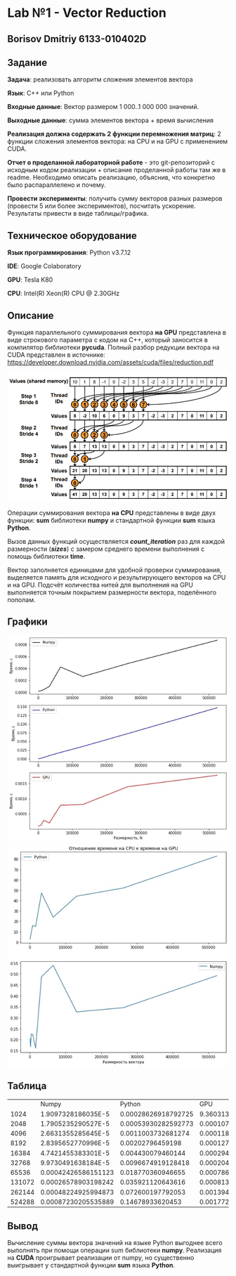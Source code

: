 # Lab №1 - Vector Reduction
## Borisov Dmitriy 6133-010402D

## Задание

__Задача__: реализовать алгоритм сложения элементов вектора

__Язык__: C++ или Python

__Входные данные__: Вектор размером 1 000..1 000 000 значений.

__Выходные данные__: сумма элементов вектора + время вычисления

__Реализация должна содержать 2 функции перемножения матриц__: 2 функции сложения элементов вектора: на CPU и на
GPU с применением CUDA.

__Отчет о проделанной лабораторной работе__ - это git-репозиторий с исходным кодом реализации + описание проделанной работы там же в readme.
Необходимо описать реализацию, объяснив, что конкретно было распараллелено и почему.

__Провести эксперименты__:  получить сумму векторов разных размеров (провести 5 или более экспериментов), посчитать ускорение. Результаты привести в виде таблицы/графика.

## Техническое оборудование
__Язык программирования__: Python v3.7.12

__IDE__: Google Colaboratory

__GPU__: Tesla K80

__CPU__: Intel(R) Xeon(R) CPU @ 2.30GHz

## Описание
Функция параллельного суммирования вектора __на GPU__ представлена в виде строкового параметра с кодом на C++, который заносится в компилятор библиотеки __pycuda__. Полный разбор редукции вектора на CUDA представлен в источнике: https://developer.download.nvidia.com/assets/cuda/files/reduction.pdf

![Принцип работы параллельной редукции вектора](./Images/Reduction.png)

Операции суммирования вектора __на CPU__ представлены в виде двух функции: __sum__ библиотеки __numpy__ и стандартной функции __sum__ языка __Python__.

Вызов данных функций осуществляется ***count_iteration*** раз для каждой размерности (***sizes***) с замером среднего времени выполнения с помощь библиотеки __time__.

Вектор заполняется единицами для удобной проверки суммирования, выделяется память для исходного и результирующего векторов на CPU и на GPU. Подсчёт количества нитей для выполнения на GPU выполняется точным покрытием размерности вектора, поделённого пополам.

## Графики
![Сравнение времени выполнения алгоритмов](./Images/compare_speeds.jpg)
![Ускорение GPU в сравнении с CPU](./Images/acceleration.jpg)

## Таблица
<table border="0" cellpadding="0" cellspacing="0" id="sheet0" class="sheet0 gridlines">
    <col class="col0">
    <col class="col1">
    <col class="col2">
    <col class="col3">
    <tbody>
        <tr class="row0">
        <td class="column0">&nbsp;</td>
        <td class="column1 style1 s">Numpy</td>
        <td class="column2 style1 s">Python</td>
        <td class="column3 style1 s">GPU</td>
        </tr>
        <tr class="row1">
        <td class="column0 style1 n">1024</td>
        <td class="column1 style0 n">1.9097328186035E-5</td>
        <td class="column2 style0 n">0.00028626918792725</td>
        <td class="column3 style0 n">9.3603134155273E-5</td>
        </tr>
        <tr class="row2">
        <td class="column0 style1 n">2048</td>
        <td class="column1 style0 n">1.7905235290527E-5</td>
        <td class="column2 style0 n">0.00053930282592773</td>
        <td class="column3 style0 n">0.00010733604431152</td>
        </tr>
        <tr class="row3">
        <td class="column0 style1 n">4096</td>
        <td class="column1 style0 n">2.6631355285645E-5</td>
        <td class="column2 style0 n">0.0011003732681274</td>
        <td class="column3 style0 n">0.00011825561523438</td>
        </tr>
        <tr class="row4">
        <td class="column0 style1 n">8192</td>
        <td class="column1 style0 n">2.8395652770996E-5</td>
        <td class="column2 style0 n">0.00202796459198</td>
        <td class="column3 style0 n">0.00012750625610352</td>
        </tr>
        <tr class="row5">
        <td class="column0 style1 n">16384</td>
        <td class="column1 style0 n">4.7421455383301E-5</td>
        <td class="column2 style0 n">0.004430079460144</td>
        <td class="column3 style0 n">0.00029478073120117</td>
        </tr>
        <tr class="row6">
        <td class="column0 style1 n">32768</td>
        <td class="column1 style0 n">9.9730491638184E-5</td>
        <td class="column2 style0 n">0.0096674919128418</td>
        <td class="column3 style0 n">0.00020475387573242</td>
        </tr>
        <tr class="row7">
        <td class="column0 style1 n">65536</td>
        <td class="column1 style0 n">0.00042426586151123</td>
        <td class="column2 style0 n">0.018770360946655</td>
        <td class="column3 style0 n">0.00078659057617187</td>
        </tr>
        <tr class="row8">
        <td class="column0 style1 n">131072</td>
        <td class="column1 style0 n">0.00026578903198242</td>
        <td class="column2 style0 n">0.035921120643616</td>
        <td class="column3 style0 n">0.00081386566162109</td>
        </tr>
        <tr class="row9">
        <td class="column0 style1 n">262144</td>
        <td class="column1 style0 n">0.00048224925994873</td>
        <td class="column2 style0 n">0.072600197792053</td>
        <td class="column3 style0 n">0.0013946771621704</td>
        </tr>
        <tr class="row10">
        <td class="column0 style1 n">524288</td>
        <td class="column1 style0 n">0.00087230205535889</td>
        <td class="column2 style0 n">0.14678933620453</td>
        <td class="column3 style0 n">0.0017720222473145</td>
        </tr>
    </tbody>
</table>


## Вывод
Вычисление суммы вектора значений на языке Python выгоднее всего выполнять при помощи операции sum библиотеки __numpy__. Реализация на __CUDA__ проигрывает реализации от numpy, но существенно выигрывает у стандартной функции __sum__ языка __Python__.